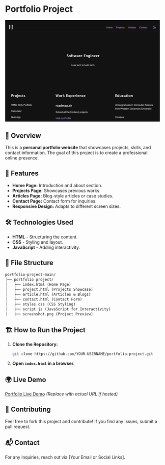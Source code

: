 # Portfolio Project

![Project Screenshot](portfolio%20project/screenshot.png)

## 🌟 Overview
This is a **personal portfolio website** that showcases projects, skills, and contact information. The goal of this project is to create a professional online presence.

## 🚀 Features
- **Home Page:** Introduction and about section.
- **Projects Page:** Showcases previous works.
- **Articles Page:** Blog-style articles or case studies.
- **Contact Page:** Contact form for inquiries.
- **Responsive Design:** Adapts to different screen sizes.

## 🛠️ Technologies Used
- **HTML** - Structuring the content.
- **CSS** - Styling and layout.
- **JavaScript** - Adding interactivity.

## 📂 File Structure
```
portfolio-project-main/
│── portfolio project/
│   ├── index.html (Home Page)
│   ├── project.html (Projects Showcase)
│   ├── article.html (Articles & Blogs)
│   ├── contact.html (Contact Form)
│   ├── styles.css (CSS Styling)
│   ├── script.js (JavaScript for Interactivity)
│   ├── screenshot.png (Project Preview)
```

## 🏗️ How to Run the Project
1. **Clone the Repository:**
   ```sh
   git clone https://github.com/YOUR-USERNAME/portfolio-project.git
   ```
2. **Open `index.html` in a browser.**

## 🌍 Live Demo
[Portfolio Live Demo](#) *(Replace with actual URL if hosted)*

## 🤝 Contributing
Feel free to fork this project and contribute! If you find any issues, submit a pull request.

## 📬 Contact
For any inquiries, reach out via [Your Email or Social Links].
